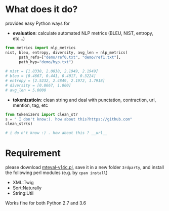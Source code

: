 # What does it do?
provides easy Python ways for
*  **evaluation**: calculate automated NLP metrics (BLEU, NIST, entropy, etc...)
```python
from metrics import nlp_metrics
nist, bleu, entropy, diversity, avg_len = nlp_metrics(
	  path_refs=["demo/ref0.txt", "demo/ref1.txt"], 
	  path_hyp="demo/hyp.txt")
	  
# nist = [1.8338, 2.0838, 2.1949, 2.1949]
# bleu = [0.4667, 0.441, 0.4017, 0.3224]
# entropy = [2.5232, 2.4849, 2.1972, 1.7918]
# diversity = [0.8667, 1.000]
# avg_len = 5.0000
```
* **tokenizatioin**: clean string and deal with punctation, contraction, url, mention, tag, etc
```python
from tokenizers import clean_str
s = " I don't know:). how about this?https://github.com"
clean_str(s)

# i do n't know :) . how about this ? __url__
```

# Requirement
please download [mteval-v14c.pl](https://goo.gl/YUFajQ), save it in a new folder `3rdparty`, and install the following perl modules (e.g. by `cpan install`)
* XML:Twig
* Sort:Naturally
* String:Util 

Works fine for both Python 2.7 and 3.6
